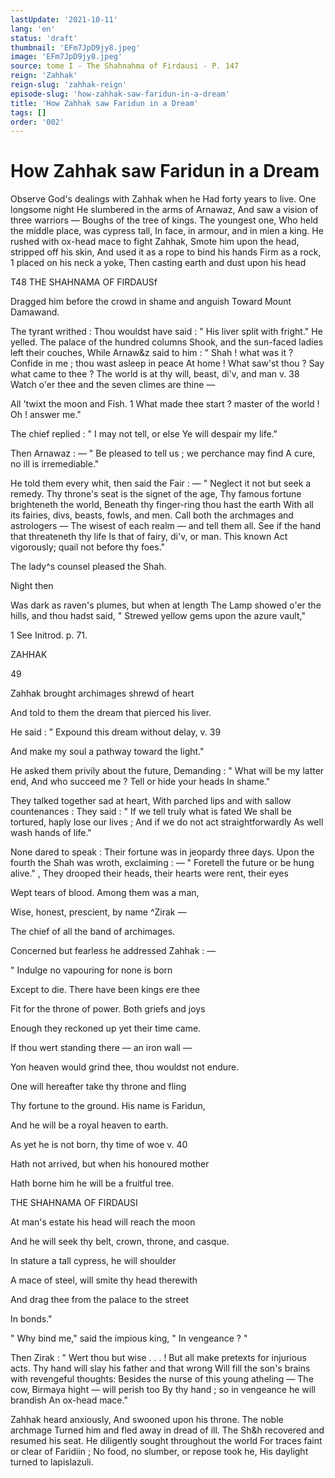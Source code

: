 ```yaml
---
lastUpdate: '2021-10-11'
lang: 'en'
status: 'draft'
thumbnail: 'EFm7JpD9jy8.jpeg'
image: 'EFm7JpD9jy8.jpeg'
source: tome I - The Shahnahma of Firdausi - P. 147
reign: 'Zahhak'
reign-slug: 'zahhak-reign'
episode-slug: 'how-zahhak-saw-faridun-in-a-dream'
title: 'How Zahhak saw Faridun in a Dream'
tags: []
order: '002'
---
```


<!-- LTeX: language=en -->

# How Zahhak saw Faridun in a Dream

Observe God's dealings with Zahhak when he
Had forty years to live. One longsome night
He slumbered in the arms of Arnawaz,
And saw a vision of three warriors —
Boughs of the tree of kings. The youngest one,
Who held the middle place, was cypress tall,
In face, in armour, and in mien a king.
He rushed with ox-head mace to fight Zahhak,
Smote him upon the head, stripped off his skin,
And used it as a rope to bind his hands
Firm as a rock, 1 placed on his neck a yoke,
Then casting earth and dust upon his head

T48 THE SHAHNAMA OF FIRDAUSf

Dragged him before the crowd in shame and anguish
Toward Mount Damawand.

The tyrant writhed :
Thou wouldst have said : " His liver split with fright."
He yelled. The palace of the hundred columns
Shook, and the sun-faced ladies left their couches,
While Arnaw&amp;z said to him : " Shah ! what was it ?
Confide in me ; thou wast asleep in peace
At home ! What saw'st thou ? Say what came to thee ?
The world is at thy will, beast, di'v, and man
v. 38 Watch o'er thee and the seven climes are thine —

All 'twixt the moon and Fish. 1 What made thee start ?
master of the world ! Oh ! answer me."

The chief replied : " I may not tell, or else
Ye will despair my life."

Then Arnawaz : —
" Be pleased to tell us ; we perchance may find
A cure, no ill is irremediable."

He told them every whit, then said the Fair : —
" Neglect it not but seek a remedy.
Thy throne's seat is the signet of the age,
Thy famous fortune brighteneth the world,
Beneath thy finger-ring thou hast the earth
With all its fairies, divs, beasts, fowls, and men.
Call both the archmages and astrologers —
The wisest of each realm — and tell them all.
See if the hand that threateneth thy life
Is that of fairy, di'v, or man. This known
Act vigorously; quail not before thy foes."

The lady^s counsel pleased the Shah.

Night then

Was dark as raven's plumes, but when at length
The Lamp showed o'er the hills, and thou hadst said,
" Strewed yellow gems upon the azure vault,"

1 See Initrod. p. 71.

ZAHHAK

49

Zahhak brought archimages shrewd of heart

And told to them the dream that pierced his liver.

He said : " Expound this dream without delay, v. 39

And make my soul a pathway toward the light."

He asked them privily about the future,
Demanding : " What will be my latter end,
And who succeed me ? Tell or hide your heads
In shame."

They talked together sad at heart,
With parched lips and with sallow countenances :
They said : " If we tell truly what is fated
We shall be tortured, haply lose our lives ;
And if we do not act straightforwardly
As well wash hands of life."

None dared to speak :
Their fortune was in jeopardy three days.
Upon the fourth the Shah was wroth, exclaiming : —
" Foretell the future or be hung alive." ,
They drooped their heads, their hearts were rent,
their eyes

Wept tears of blood. Among them was a man,

Wise, honest, prescient, by name ^Zirak —

The chief of all the band of archimages.

Concerned but fearless he addressed Zahhak : —

" Indulge no vapouring for none is born

Except to die. There have been kings ere thee

Fit for the throne of power. Both griefs and joys

Enough they reckoned up yet their time came.

If thou wert standing there — an iron wall —

Yon heaven would grind thee, thou wouldst not endure.

One will hereafter take thy throne and fling

Thy fortune to the ground. His name is Faridun,

And he will be a royal heaven to earth.

As yet he is not born, thy time of woe v. 40

Hath not arrived, but when his honoured mother

Hath borne him he will be a fruitful tree.

THE SHAHNAMA OF FIRDAUSI

At man's estate his head will reach the moon

And he will seek thy belt, crown, throne, and casque.

In stature a tall cypress, he will shoulder

A mace of steel, will smite thy head therewith

And drag thee from the palace to the street

In bonds."

" Why bind me," said the impious king,
" In vengeance ? "

Then Zirak : " Wert thou but wise . . . !
But all make pretexts for injurious acts.
Thy hand will slay his father and that wrong
Will fill the son's brains with revengeful thoughts:
Besides the nurse of this young atheling —
The cow, Birmaya hight — will perish too
By thy hand ; so in vengeance he will brandish
An ox-head mace."

Zahhak heard anxiously,
And swooned upon his throne. The noble archmage
Turned him and fled away in dread of ill.
The Sh&amp;h recovered and resumed his seat.
He diligently sought throughout the world
For traces faint or clear of Faridiin ;
No food, no slumber, or repose took he,
His daylight turned to lapislazuli.
